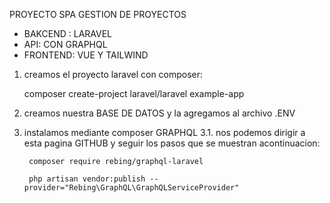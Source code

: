 PROYECTO SPA GESTION DE PROYECTOS

- BAKCEND : LARAVEL
- API: CON GRAPHQL
- FRONTEND:  VUE Y TAILWIND


1. creamos el proyecto laravel con composer:

    composer create-project laravel/laravel example-app

2. creamos nuestra BASE DE DATOS y la agregamos al archivo .ENV

3. instalamos mediante composer GRAPHQL
    3.1. nos podemos dirigir a esta pagina GITHUB y seguir los pasos que se muestran acontinuacion:
        
        composer require rebing/graphql-laravel

        php artisan vendor:publish --provider="Rebing\GraphQL\GraphQLServiceProvider"
